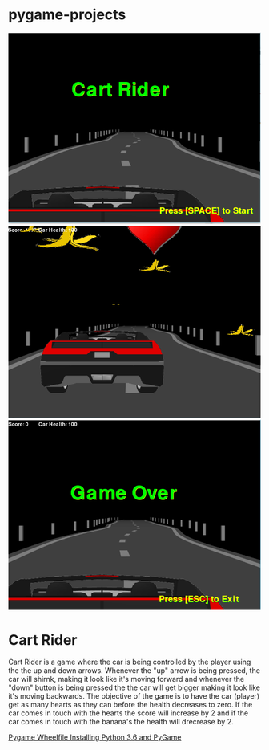 # pygame-projects
<img src="https://github.com/ktasnim1337/pygame-projects/blob/master/Kazi%20&%20Judy_pd10/game%20pic%201.PNG?raw=true">
<img src="https://github.com/ktasnim1337/pygame-projects/blob/master/Kazi%20&%20Judy_pd10/game%20pic%202.PNG?raw=true">
<img src="https://github.com/ktasnim1337/pygame-projects/blob/master/Kazi%20&%20Judy_pd10/game%20pic%203.PNG?raw=true">
<br>
<h1> Cart Rider</h1>
<p> Cart Rider is a game where the car is being controlled by the player using the the up and down arrows. Whenever the "up" arrow is being pressed, the car will shirnk, making it look like it's moving forward and whenever the "down" button is being pressed the the car will get bigger making it look like it's moving backwards. The objective of the game is to have the car (player) get as many hearts as they can before the health decreases to zero. If the car comes in touch with the hearts the score will increase by 2 and if the car comes in touch with the banana's the health will drecrease by 2. </p>
<a href = "http://www.lfd.uci.edu/~gohlke/pythonlibs/#pygame"> Pygame Wheelfile </a>
<a href = "https://youtu.be/_GikMdhAhv0"> Installing Python 3.6 and PyGame </a>

